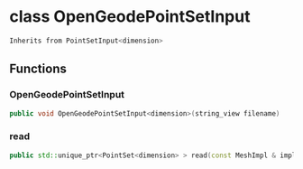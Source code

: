 # class OpenGeodePointSetInput


```cpp
Inherits from PointSetInput<dimension>
```



## Functions

### OpenGeodePointSetInput

```cpp
public void OpenGeodePointSetInput<dimension>(string_view filename)
```


### read

```cpp
public std::unique_ptr<PointSet<dimension> > read(const MeshImpl & impl)
```




